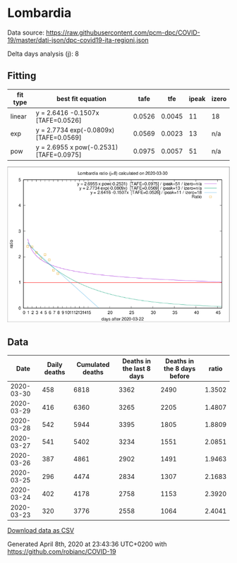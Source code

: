 # Lombardia

Data source: https://raw.githubusercontent.com/pcm-dpc/COVID-19/master/dati-json/dpc-covid19-ita-regioni.json

Delta days analysis (j): 8

## Fitting 
|fit type|best fit equation|tafe|tfe|ipeak|izero|
|-------|-----|--------|------|---|---|
|linear|y = 2.6416 -0.1507x  [TAFE=0.0526]|0.0526|0.0045|11|18|
|exp|y = 2.7734 exp(-0.0809x)  [TAFE=0.0569]|0.0569|0.0023|13|n/a|
|pow|y = 2.6955 x pow(-0.2531)  [TAFE=0.0975]|0.0975|0.0057|51|n/a|

![Plot](COVID-19_lombardia_j8_2020-03-30.png)

## Data
|Date|Daily deaths|Cumulated deaths|Deaths in the last 8 days|Deaths in the 8 days before|ratio|
|----|----------|-----------|-------|--------------------|-----|
|2020-03-30|458|6818|3362|2490|1.3502|
|2020-03-29|416|6360|3265|2205|1.4807|
|2020-03-28|542|5944|3395|1805|1.8809|
|2020-03-27|541|5402|3234|1551|2.0851|
|2020-03-26|387|4861|2902|1491|1.9463|
|2020-03-25|296|4474|2834|1307|2.1683|
|2020-03-24|402|4178|2758|1153|2.3920|
|2020-03-23|320|3776|2558|1064|2.4041|

[Download data as CSV](COVID-19_lombardia_j8_2020-03-30.csv)

Generated April 8th, 2020 at 23:43:36 UTC+0200 with https://github.com/robianc/COVID-19
